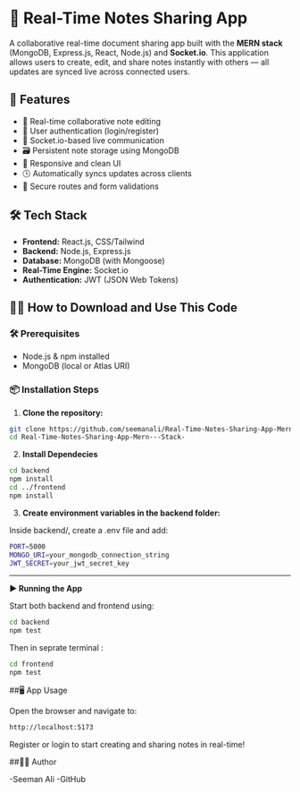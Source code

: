 # 📄 Real-Time Notes Sharing App

A collaborative real-time document sharing app built with the **MERN stack** (MongoDB, Express.js, React, Node.js) and **Socket.io**. This application allows users to create, edit, and share notes instantly with others — all updates are synced live across connected users.


## 🚀 Features

- 📝 Real-time collaborative note editing
- 👥 User authentication (login/register)
- 💬 Socket.io-based live communication
- 🗃️ Persistent note storage using MongoDB
- 📱 Responsive and clean UI
- 🕓 Automatically syncs updates across clients
- 🔐 Secure routes and form validations


## 🛠️ Tech Stack

- **Frontend:** React.js, CSS/Tailwind
- **Backend:** Node.js, Express.js
- **Database:** MongoDB (with Mongoose)
- **Real-Time Engine:** Socket.io
- **Authentication:** JWT (JSON Web Tokens)


## 🧑‍💻 How to Download and Use This Code

### 🛠️ Prerequisites

- Node.js & npm installed
- MongoDB (local or Atlas URI)

### 📦 Installation Steps

1. **Clone the repository:**

```bash
git clone https://github.com/seemanali/Real-Time-Notes-Sharing-App-Mern---Stack-.git
cd Real-Time-Notes-Sharing-App-Mern---Stack-

```

2. **Install Dependecies**

```bash
cd backend
npm install
cd ../frontend
npm install
```
   
3. **Create environment variables in the backend folder:**

Inside backend/, create a .env file and add:

```bash
PORT=5000
MONGO_URI=your_mongodb_connection_string
JWT_SECRET=your_jwt_secret_key
```
---

**▶️ Running the App**

Start both backend and frontend using:

```bash
cd backend
npm test
```
Then in seprate terminal :

```bash
cd frontend
npm test
```


##🖥️ App Usage

Open the browser and navigate to:
```bash
http://localhost:5173
```

Register or login to start creating and sharing notes in real-time!


##👨‍💻 Author

-Seeman Ali
-GitHub

